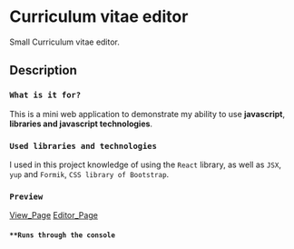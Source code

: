 # Curriculum vitae editor

Small Curriculum vitae editor.

## Description

### `What is it for?`

This is a mini web application to demonstrate my ability to use **javascript**, **libraries and javascript technologies**.

### `Used libraries and technologies`

I used in this project knowledge of using the `React` library, as well as `JSX`, `yup` and `Formik`, `CSS library of Bootstrap`.

### `Preview`

[View_Page](../preview/curriculum-vitae-view-page.png)
[Editor_Page](../preview/curriculum-vitae-editor-page.png)

#### `**Runs through the console`
